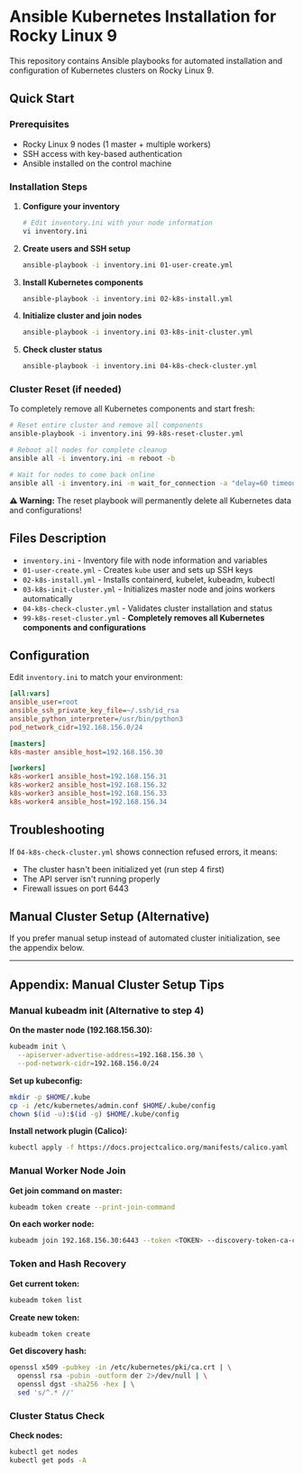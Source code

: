 # Ansible Kubernetes Installation for Rocky Linux 9

This repository contains Ansible playbooks for automated installation and configuration of Kubernetes clusters on Rocky Linux 9.

## Quick Start

### Prerequisites
- Rocky Linux 9 nodes (1 master + multiple workers)
- SSH access with key-based authentication
- Ansible installed on the control machine

### Installation Steps

1. **Configure your inventory**
   ```bash
   # Edit inventory.ini with your node information
   vi inventory.ini
   ```

2. **Create users and SSH setup**
   ```bash
   ansible-playbook -i inventory.ini 01-user-create.yml
   ```

3. **Install Kubernetes components**
   ```bash
   ansible-playbook -i inventory.ini 02-k8s-install.yml
   ```

4. **Initialize cluster and join nodes**
   ```bash
   ansible-playbook -i inventory.ini 03-k8s-init-cluster.yml
   ```

5. **Check cluster status**
   ```bash
   ansible-playbook -i inventory.ini 04-k8s-check-cluster.yml
   ```

### Cluster Reset (if needed)

To completely remove all Kubernetes components and start fresh:
```bash
# Reset entire cluster and remove all components
ansible-playbook -i inventory.ini 99-k8s-reset-cluster.yml

# Reboot all nodes for complete cleanup
ansible all -i inventory.ini -m reboot -b

# Wait for nodes to come back online
ansible all -i inventory.ini -m wait_for_connection -a "delay=60 timeout=300"
```

**⚠️ Warning:** The reset playbook will permanently delete all Kubernetes data and configurations!

## Files Description

- `inventory.ini` - Inventory file with node information and variables
- `01-user-create.yml` - Creates `kube` user and sets up SSH keys
- `02-k8s-install.yml` - Installs containerd, kubelet, kubeadm, kubectl
- `03-k8s-init-cluster.yml` - Initializes master node and joins workers automatically
- `04-k8s-check-cluster.yml` - Validates cluster installation and status
- `99-k8s-reset-cluster.yml` - **Completely removes all Kubernetes components and configurations**

## Configuration

Edit `inventory.ini` to match your environment:

```ini
[all:vars]
ansible_user=root
ansible_ssh_private_key_file=~/.ssh/id_rsa
ansible_python_interpreter=/usr/bin/python3
pod_network_cidr=192.168.156.0/24

[masters]
k8s-master ansible_host=192.168.156.30

[workers]
k8s-worker1 ansible_host=192.168.156.31
k8s-worker2 ansible_host=192.168.156.32
k8s-worker3 ansible_host=192.168.156.33
k8s-worker4 ansible_host=192.168.156.34
```

## Troubleshooting

If `04-k8s-check-cluster.yml` shows connection refused errors, it means:
- The cluster hasn't been initialized yet (run step 4 first)
- The API server isn't running properly
- Firewall issues on port 6443

## Manual Cluster Setup (Alternative)

If you prefer manual setup instead of automated cluster initialization, see the appendix below.

---

## Appendix: Manual Cluster Setup Tips

### Manual kubeadm init (Alternative to step 4)

**On the master node (192.168.156.30):**
```bash
kubeadm init \
  --apiserver-advertise-address=192.168.156.30 \
  --pod-network-cidr=192.168.156.0/24
```

**Set up kubeconfig:**
```bash
mkdir -p $HOME/.kube
cp -i /etc/kubernetes/admin.conf $HOME/.kube/config
chown $(id -u):$(id -g) $HOME/.kube/config
```

**Install network plugin (Calico):**
```bash
kubectl apply -f https://docs.projectcalico.org/manifests/calico.yaml
```

### Manual Worker Node Join

**Get join command on master:**
```bash
kubeadm token create --print-join-command
```

**On each worker node:**
```bash
kubeadm join 192.168.156.30:6443 --token <TOKEN> --discovery-token-ca-cert-hash sha256:<HASH>
```

### Token and Hash Recovery

**Get current token:**
```bash
kubeadm token list
```

**Create new token:**
```bash
kubeadm token create
```

**Get discovery hash:**
```bash
openssl x509 -pubkey -in /etc/kubernetes/pki/ca.crt | \
  openssl rsa -pubin -outform der 2>/dev/null | \
  openssl dgst -sha256 -hex | \
  sed 's/^.* //'
```

### Cluster Status Check

**Check nodes:**
```bash
kubectl get nodes
kubectl get pods -A
```
